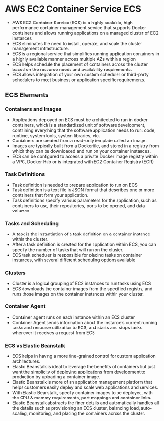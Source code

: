 # AWS EC2 Container Service ECS

  * AWS EC2 Container Service (ECS) is a highly scalable, high performance container management service that supports Docker containers and allows running applications on a managed cluster of EC2 instances
  * ECS eliminates the need to install, operate, and scale the cluster management infrastructure.
  * ECS is a regional service that simplifies running application containers in a highly available manner across multiple AZs within a region
  * ECS helps schedule the placement of containers across the cluster based on the resource needs and availability requirements.
  * ECS allows integration of your own custom scheduler or third-party schedulers to meet business or application specific requirements.

## ECS Elements
### Containers and Images

   * Applications deployed on ECS must be architected to run in docker containers, which is a standardized unit of software development, containing everything that the software application needs to run: code, runtime, system tools, system libraries, etc.
   * Containers are created from a read-only template called an image.
   * Images are typically built from a Dockerfile, and stored in a registry from which they can be downloaded and run on your container instances.
   * ECS can be configured to access a private Docker image registry within a VPC, Docker Hub or is integrated with EC2 Container Registry (ECR)

### Task Definitions

   * Task definition is needed to prepare application to run on ECS
   * Task definition is a text file in JSON format that describes one or more containers that form your application.
   * Task definitions specify various parameters for the application, such as containers to use, their repositories, ports to be opened, and data volumes

### Tasks and Scheduling

   * A task is the instantiation of a task definition on a container instance within the cluster.
   * After a task definition is created for the application within ECS, you can specify the number of tasks that will run on the cluster.
   * ECS task scheduler is responsible for placing tasks on container instances, with several different scheduling options available

### Clusters

   * Cluster is a logical grouping of EC2 instances to run tasks using ECS
   * ECS downloads the container images from the specified registry, and runs those images on the container instances within your cluster.

### Container Agent

   * Container agent runs on each instance within an ECS cluster
   * Container Agent sends information about the instance’s current running tasks and resource utilization to ECS, and starts and stops tasks whenever it receives a request from ECS

### ECS vs Elastic Beanstalk

   * ECS helps in having a more fine-grained control for custom application architectures.
   * Elastic Beanstalk is ideal to leverage the benefits of containers but just want the simplicity of deploying applications from development to production by uploading a container image.
   * Elastic Beanstalk is more of an application management platform that helps customers easily deploy and scale web applications and services.
   * With Elastic Beanstalk, specify container images to be deployed, with the CPU & memory requirements, port mappings and container links.
   * Elastic Beanstalk abstracts the finer details and automatically handles all the details such as provisioning an ECS cluster, balancing load, auto-scaling, monitoring, and placing the containers across the cluster.
